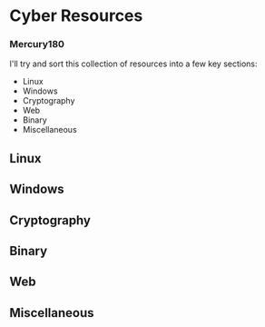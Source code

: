 # Cyber Resources
### Mercury180

I'll try and sort this collection of resources into a few key sections:
- Linux
- Windows
- Cryptography
- Web 
- Binary
- Miscellaneous


## Linux

## Windows

## Cryptography

## Binary

## Web

## Miscellaneous